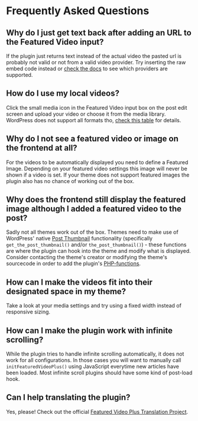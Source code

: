 # Frequently Asked Questions #

## Why do I just get text back after adding an URL to the Featured Video input? ##
If the plugin just returns text instead of the actual video the pasted url is probably not valid or not from a valid video provider. Try inserting the raw embed code instead or [check the docs](http://codex.wordpress.org/Embeds#Okay.2C_So_What_Sites_Can_I_Embed_From.3F) to see which providers are supported.

## How do I use my local videos? ##
Click the small media icon in the Featured Video input box on the post edit screen and upload your video or choose it from the media library. WordPress does not support all formats tho, [check this table](http://www.mediaelementjs.com/#devices) for details.

## Why do I not see a featured video or image on the frontend at all? ##
For the videos to be automatically displayed you need to define a Featured Image. Depending on your featured video settings this image will never be shown if a video is set. If your theme does not support featured images the plugin also has no chance of working out of the box.

## Why does the frontend still display the featured image although I added a featured video to the post? ##
Sadly not all themes work out of the box. Themes need to make use of WordPress' native [Post Thumbnail](http://codex.wordpress.org/Post_Thumbnails) functionality (specifically `get_the_post_thumbnail()` and/or `the_post_thumbnail()`) - these functions are where the plugin can hook into the theme and modify what is displayed. Consider contacting the theme's creator or modifying the theme's sourcecode in order to add the plugin's [PHP-functions](https://wordpress.org/plugins/featured-video-plus/installation/).

## How can I make the videos fit into their designated space in my theme? ##
Take a look at your media settings and try using a fixed width instead of responsive sizing.

## How can I make the plugin work with infinite scrolling? ##
While the plugin tries to handle infinite scrolling automatically, it does not work for all configurations. In those cases you will want to manually call `initFeaturedVideoPlus()` using JavaScript everytime new articles have been loaded. Most infinite scroll plugins should have some kind of post-load hook.

## Can I help translating the plugin? ##
Yes, please! Check out the official [Featured Video Plus Translation Project](https://translate.wordpress.org/projects/wp-plugins/featured-video-plus).

